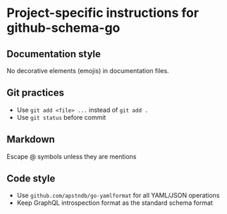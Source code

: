 # Project-specific instructions for github-schema-go

## Documentation style
No decorative elements (emojis) in documentation files.

## Git practices
- Use `git add <file> ...` instead of `git add .`
- Use `git status` before commit

## Markdown
Escape @ symbols unless they are mentions

## Code style
- Use `github.com/apstndb/go-yamlformat` for all YAML/JSON operations
- Keep GraphQL introspection format as the standard schema format